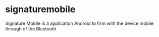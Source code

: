 signaturemobile
===============

Signature Mobile is a application Android to firm with the device mobile through of the Bluetooth